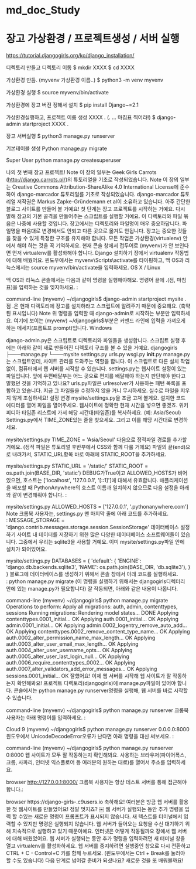 # md_doc_Study

# 장고 가상환경 / 프로젝트생성 / 서버 실행

https://tutorial.djangogirls.org/ko/django_installation/



디렉토리 만들고 디렉토리 이동
$ mkdir XXXX
$ cd XXXX


가상환경 만듬. (myvenv 가상환경 이름..)
$ python3 -m venv myvenv


가상환경  실행
$ source myvenv/bin/activate


가상환경에 장고 버전 정해서 설치
$ pip install Django~=2.1

가상환경실행하고, 프로젝트 이름 생성 XXXX  .  (. … 마침표 찍어라!)
$ django-admin startproject XXXX .


장고 서버실행
$ python3 manage.py runserver

기본테이블 생성
Python manage.py migrate

Super User 
python manage.py createsuperuser





나의 첫 번째 장고 프로젝트!
Note 이 장의 일부는 Geek Girls Carrots (http://django.carrots.pl/)의 튜토리얼을 기초로 작성되었습니다.
Note 이 장의 일부는 Creative Commons Attribution-ShareAlike 4.0 International License에 준수하여 django-marcador 튜토리얼를 기초로 작성되었습니다. django-marcador 튜토리얼 저작권은 Markus Zapke-Gründemann et al이 소유하고 있습니다.
아주 간단한 블로그 사이트를 만들어 볼 거예요!
첫 단계는 장고 프로젝트를 시작하는 거예요. 다시 말해 장고의 기본 골격을 만들어주는 스크립트를 실행할 거예요. 이 디렉토리와 파일 묶음은 나중에 사용할 것입니다.
장고에서는 디렉토리와 파일명이 매우 중요하답니다. 파일명을 마음대로 변경해서도 안되고 다른 곳으로 옮겨도 안됩니다. 장고는 중요한 것들을 찾을 수 있게 특정한 구조를 유지해야 합니다.
모든 작업은 가상환경(virtualenv) 안에서 해야 하는 것을 꼭 기억하세요. 현재 콘솔 창에서 접두어로 (myvenv)가 안 보인다면 먼저 virtualenv를 활성화해야 합니다. Django 설치하기 장에서 virtualenv 작동법에 대해 배웠어요. 윈도우에서는 myvenv\Scripts\activate를 타이핑하고, 맥 OS과 리눅스에서는 source myvenv/bin/activate을 입력하세요.
OS X / Linux

맥 OS과 리눅스 콘솔에서는 다음과 같이 명령을 실행해야해요. 명령어 끝에 .(점, 마침표)을 입력하는 것을 잊지마세요. :

command-line
(myvenv) ~/djangogirls$ django-admin startproject mysite .
점 .은 현재 디렉토리에 장고를 설치하라고 스크립트에 알려주기 때문에 중요해요. (축약된 표시입니다)
Note 위 명령을 입력할 때 django-admin로 시작하는 부분만 입력하세요. 여기에 보이는 (myvenv) ~/djangogirls$부분은 커맨드 라인에 입력을 가져오게 하는 메세지(프롬트프 prompt)입니다.
Windows

django-admin.py은 스크립트로 디렉토리와 파일들을 생성합니다. 스크립트 실행 후에는 아래와 같이 새로 만들어진 디렉토리 구조를 볼 수 있을 거예요.
djangogirls
├───manage.py
└───mysite
        settings.py
        urls.py
        wsgi.py
        __init__.py
manage.py는 스크립트인데, 사이트 관리를 도와주는 역할을 합니다. 이 스크립트로 다른 설치 작업 없이, 컴퓨터에서 웹 서버를 시작할 수 있습니다.
settings.py는 웹사이트 설정이 있는 파일입니다.
앞에 우편배달부는 어느 곳으로 편지를 배달해야 하는지 판단해야 한다고 말했던 것을 기억하고 있나요? urls.py파일은 urlresolver가 사용하는 패턴 목록을 포함하고 있습니다.
지금 그 파일들을 수정하지 않을 거니 무시하세요. 실수로 파일을 지우지 않게 조심하세요!
설정 변경
mysite/settings.py을 조금 고쳐 볼게요. 설치한 코드 에디터를 열어 파일을 열어주세요.
웹사이트에 정확한 현재 시간을 넣으면 좋겠죠. 위키피디아 타임존 리스트에 가서 해당 시간대(타임존)를 복사하세요. (예: Asia/Seoul)
Settings.py에서 TIME_ZONE있는 줄을 찾으세요. 그리고 이를 해당 시간대로 변경하세요.

mysite/settings.py
    TIME_ZONE = 'Asia/Seoul'
다음으로 정적파일 경로를 추가할 거에요. (정적 파일은 튜토리얼 후반부에서 CSS와 함께 다룰 거에요) 파일의 끝(end)으로 내려가서, STATIC_URL항목 바로 아래에 STATIC_ROOT을 추가하세요.

mysite/settings.py
STATIC_URL = '/static/'
STATIC_ROOT = os.path.join(BASE_DIR, 'static')
DEBUG가True이고 ALLOWED_HOSTS가 비어 있으면, 호스트는 ['localhost', '127.0.0.1', '[::1]']에 대해서 유효합니다. 애플리케이션을 배포할 때 PythonAnywhere의 호스트 이름과 일치하지 않으므로 다음 설정을 아래와 같이 변경해줘야 합니다. :

mysite/settings.py
ALLOWED_HOSTS = ['127.0.0.1', '.pythonanywhere.com']
Note 크롬북 사용자는, settings.py 맨 마지막 줄에 아래 코드를 추가하세요. : MESSAGE_STORAGE = 'django.contrib.messages.storage.session.SessionStorage'
데이터베이스 설정하기
사이트 내 데이터를 저장하기 위한 많은 다양한 데이터베이스 소프트웨어들이 있습니다. 그중에서 우리는 sqlite3을 사용할 거예요.
이미 mysite/settings.py파일 안에 설치가 되어있어요.

mysite/settings.py
DATABASES = {
    'default': {
        'ENGINE': 'django.db.backends.sqlite3',
        'NAME': os.path.join(BASE_DIR, 'db.sqlite3'),
    }
}
블로그에 데이터베이스를 생성하기 위해서 콘솔 창에서 아래 코드를 실행하세요. : python manage.py migrate (이 명령을 실행하기 위해서는 djangogirls디렉터리 안에 있는 manage.py가 필요합니다)
잘 작동되면, 아래와 같은 내용이 나옵니다.

command-line
(myvenv) ~/djangogirls$ python manage.py migrate
Operations to perform:
  Apply all migrations: auth, admin, contenttypes, sessions
Running migrations:
  Rendering model states... DONE
  Applying contenttypes.0001_initial... OK
  Applying auth.0001_initial... OK
  Applying admin.0001_initial... OK
  Applying admin.0002_logentry_remove_auto_add... OK
  Applying contenttypes.0002_remove_content_type_name... OK
  Applying auth.0002_alter_permission_name_max_length... OK
  Applying auth.0003_alter_user_email_max_length... OK
  Applying auth.0004_alter_user_username_opts... OK
  Applying auth.0005_alter_user_last_login_null... OK
  Applying auth.0006_require_contenttypes_0002... OK
  Applying auth.0007_alter_validators_add_error_messages... OK
  Applying sessions.0001_initial... OK
잘했어요! 이제 웹 서버를 시작해 웹 사이트가 잘 작동하는지 확인해봐요!
프로젝트 디렉토리(djangogirls)에 manage.py파일이 있어야 합니다. 콘솔에서는 python manage.py runserver명령을 실행해, 웹 서버를 바로 시작할 수 있습니다.

command-line
(myvenv) ~/djangogirls$ python manage.py runserver
크롬북 사용자는 아래 명령어를 입력하세요. :

Cloud 9
(myvenv) ~/djangogirls$ python manage.py runserver 0.0.0.0:8000
윈도우에서 UnicodeDecodeError오류가 난다면 아래 명령을 대신 써보세요. :

command-line
(myvenv) ~/djangogirls$ python manage.py runserver 0:8000
웹 사이트가 모두 잘 작동하는지 확인해봐요. 사용하는 브라우저(파이어폭스, 크롬, 사파리, 인터넷 익스플로어 등 여러분의 원하는 대로)를 열어서 주소를 입력하세요.

browser
http://127.0.0.1:8000/
크롬북 사용자는 항상 테스트 서버를 통해 접근해야 합니다.:

browser
https://django-girls-<your cloud9 username>.c9users.io
축하해요! 여러분은 방금 웹 서버를 활용한 첫 웹사이트를 만들었어요! 정말 멋지죠?
￼
웹 서버가 실행되는 동안 추가 명령을 입력 할 수있는 새로운 명령어 프롬프트가 표시되지 않습니다. 새 텍스트를 터미널에서 입력할 수 있지만 명령은 실행되지 않습니다. 웹 서버가 들어오는 요청을 수신 대기하기 위해 지속적으로 실행하고 있기 때문이에요.
인터넷은 어떻게 작동될까요 장에서 웹 서버에 대해 배웠었어요.
웹 서버가 실행되는 동안 추가 명령을 입력하려면 새 터미널 창을 열고 virtualenv를 활성화하세요. 웹 서버를 중지하려면 실행중인 창으로 다시 전환하고 CTRL + C - Control+C 키를 함께 누르세요. (윈도우에서는 Ctrl + Break를 눌러야 할 수도 있습니다)
다음 단계로 넘어갈 준비가 되셨나요? 새로운 것을 또 배워볼까요!



